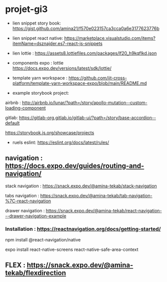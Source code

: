 # projet-gi3


- lien snippet story book: https://gist.github.com/amina21/f570e023157ca3cca0a6e3177623776b

- lien snippet react native: https://marketplace.visualstudio.com/items?itemName=dsznajder.es7-react-js-snippets

- lien lottie : https://assets8.lottiefiles.com/packages/lf20_h9kqflkd.json


- components expo :  lottie https://docs.expo.dev/versions/latest/sdk/lottie/


- template yarn workspace : https://github.com/iit-cross-platform/template-yarn-workspace-expo/blob/main/README.md

- example storybook project: 

airbnb : http://airbnb.io/lunar/?path=/story/apollo-mutation--custom-loading-component

gitlab: https://gitlab-org.gitlab.io/gitlab-ui/?path=/story/base-accordion--default

https://storybook.js.org/showcase/projects



- ruels eslint: https://eslint.org/docs/latest/rules/


## navigation : https://docs.expo.dev/guides/routing-and-navigation/


stack navigation : https://snack.expo.dev/@amina-tekab/stack-navigation

tabs navigation : https://snack.expo.dev/@amina-tekab/tab-navigation-%7C-react-navigation

drawer navigation : https://snack.expo.dev/@amina-tekab/react-navigation---drawer-navigation-example

### Installation : https://reactnavigation.org/docs/getting-started/

npm install @react-navigation/native

expo install react-native-screens react-native-safe-area-context


## FLEX : https://snack.expo.dev/@amina-tekab/flexdirection


